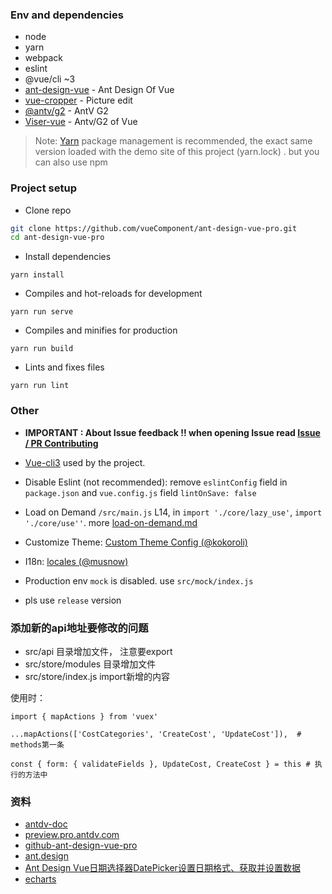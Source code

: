 
### Env and dependencies

- node
- yarn
- webpack
- eslint
- @vue/cli ~3
- [ant-design-vue](https://github.com/vueComponent/ant-design-vue) - Ant Design Of Vue 
- [vue-cropper](https://github.com/xyxiao001/vue-cropper) - Picture edit
- [@antv/g2](https://antv.alipay.com/zh-cn/index.html) - AntV G2
- [Viser-vue](https://viserjs.github.io/docs.html#/viser/guide/installation)  - Antv/G2 of Vue

> Note:  [Yarn](https://yarnpkg.com/) package management is recommended, the exact same version loaded with the demo site of this project (yarn.lock) . but you can also use npm


### Project setup

- Clone repo
```bash
git clone https://github.com/vueComponent/ant-design-vue-pro.git
cd ant-design-vue-pro
```

- Install dependencies
```
yarn install
```

- Compiles and hot-reloads for development
```
yarn run serve
```

- Compiles and minifies for production
```
yarn run build
```

- Lints and fixes files
```
yarn run lint
```


### Other

- **IMPORTANT : About Issue feedback !! when opening Issue read [Issue / PR Contributing](https://github.com/vueComponent/ant-design-vue-pro/issues/90)**

- [Vue-cli3](https://cli.vuejs.org/guide/) used by the project.

- Disable Eslint (not recommended): remove `eslintConfig`  field in `package.json`  and `vue.config.js` field `lintOnSave: false`

- Load on Demand `/src/main.js` L14, in `import './core/lazy_use'`, `import './core/use''`. more [load-on-demand.md](./docs/load-on-demand.md)

- Customize Theme:  [Custom Theme Config (@kokoroli)](https://github.com/kokoroli/antd-awesome/blob/master/docs/Ant_Design_%E6%A0%B7%E5%BC%8F%E8%A6%86%E7%9B%96.md)

- I18n: [locales (@musnow)](./src/locales/index.js)

- Production env `mock` is disabled. use `src/mock/index.js`

- pls use `release` version

### 添加新的api地址要修改的问题
+ src/api 目录增加文件， 注意要export
+ src/store/modules 目录增加文件
+ src/store/index.js import新增的内容

使用时： 
```
import { mapActions } from 'vuex'

...mapActions(['CostCategories', 'CreateCost', 'UpdateCost']),  # methods第一条

const { form: { validateFields }, UpdateCost, CreateCost } = this # 执行的方法中

```




### 资料
- [antdv-doc](https://www.antdv.com/components/button-cn/)
- [preview.pro.antdv.com](https://preview.pro.antdv.com/)
- [github-ant-design-vue-pro](https://github.com/vueComponent/ant-design-vue-pro)
- [ant.design](https://ant.design/components/cascader-cn/)
- [Ant Design Vue日期选择器DatePicker设置日期格式、获取并设置数据](https://blog.csdn.net/a18792627168/article/details/108218444)
- [echarts](https://echarts.apache.org)